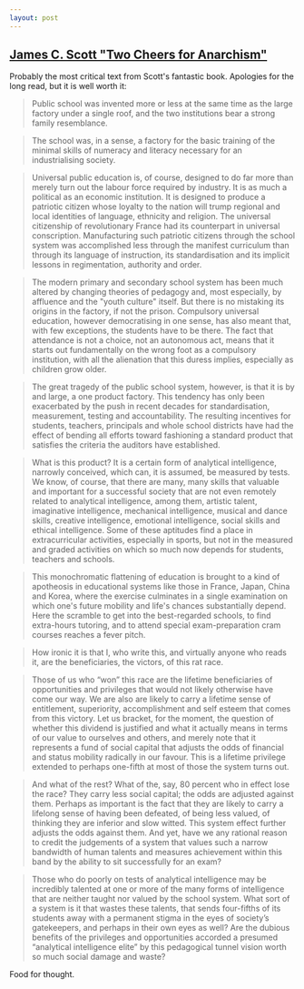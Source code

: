 ```yaml
---
layout: post
---
```


## [James C. Scott "Two Cheers for Anarchism"](https://press.princeton.edu/titles/9816.html)

Probably the most critical text from Scott's fantastic book. Apologies for the long read, but it is well worth it:

>Public school was invented more or less at the same time as the large factory under a single roof, and the two institutions bear a strong family resemblance.

>The school was, in a sense, a factory for the basic training of the minimal skills of numeracy and literacy necessary for an industrialising society.

>Universal public education is, of course, designed to do far more than merely turn out the labour force required by industry. It is as much a political as an economic institution. It is designed to produce a patriotic citizen whose loyalty to the nation will trump regional and local identities of language, ethnicity and religion. The universal citizenship of revolutionary France had its counterpart in universal conscription. Manufacturing such patriotic citizens through the school system was accomplished less through the manifest curriculum than through its language of instruction, its standardisation and its implicit lessons in regimentation, authority and order.

>The modern primary and secondary school system has been much altered by changing theories of pedagogy and, most especially, by affluence and the "youth culture" itself. But there is no mistaking its origins in the factory, if not the prison. Compulsory universal education, however democratising in one sense, has also meant that, with few exceptions, the students have to be there. The fact that attendance is not a choice, not an autonomous act, means that it starts out fundamentally on the wrong foot as a compulsory institution, with all the alienation that this duress implies, especially as children grow older.

> The great tragedy of the public school system, however, is that it is by and large, a one product factory. This tendency has only been exacerbated by the push in recent decades for standardisation, measurement, testing and accountability. The resulting incentives for students, teachers, principals and whole school districts have had the effect of bending all efforts toward fashioning a standard product that satisfies the criteria the auditors have established.


>What is this product? It is a certain form of analytical intelligence, narrowly conceived, which can, it is assumed, be measured by tests. We know, of course, that there are many, many skills that valuable and important for a successful society that are not even remotely related to analytical intelligence, among them, artistic talent, imaginative intelligence, mechanical intelligence, musical and dance skills, creative intelligence, emotional intelligence, social skills and ethical intelligence. Some of these aptitudes find a place in extracurricular activities, especially in sports, but not in the measured and graded activities on which so much now depends for students, teachers and schools.

>This monochromatic flattening of education is brought to a kind of apotheosis in educational systems like those in France, Japan, China and Korea, where the exercise culminates in a single examination on which one's future mobility and life's chances substantially depend. Here the scramble to get into the best-regarded schools, to find extra-hours tutoring, and to attend special exam-preparation cram courses reaches a fever pitch.

>How ironic it is that I, who write this, and virtually anyone who reads it, are the beneficiaries, the victors, of this rat race.

>Those of us who “won” this race are the lifetime beneficiaries of opportunities and privileges that would not likely otherwise have come our way. We are also are likely to carry a lifetime sense of entitlement, superiority, accomplishment and self esteem that comes from this victory. Let us bracket, for the moment, the question of whether this dividend is justified and what it actually means in terms of our value to ourselves and others, and merely note that it represents a fund of social capital that adjusts the odds of financial and status mobility radically in our favour. This is a lifetime privilege extended to perhaps one-fifth at most of those the system turns out.

>And what of the rest? What of the, say, 80 percent who in effect lose the race? They carry less social capital; the odds are adjusted against them. Perhaps as important is the fact that they are likely to carry a lifelong sense of having been defeated, of being less valued, of thinking they are inferior and slow witted. This system effect further adjusts the odds against them. And yet, have we any rational reason to credit the judgements of a system that values such a narrow bandwidth of human talents and measures achievement within this band by the ability to sit successfully for an exam?

>Those who do poorly on tests of analytical intelligence may be incredibly talented at one or more of the many forms of intelligence that are neither taught nor valued by the school system. What sort of a system is it that wastes these talents, that sends four-fifths of its students away with a permanent stigma in the eyes of society’s gatekeepers, and perhaps in their own eyes as well? Are the dubious benefits of the privileges and opportunities accorded a presumed “analytical intelligence elite” by this pedagogical tunnel vision worth so much social damage and waste?

Food for thought.
